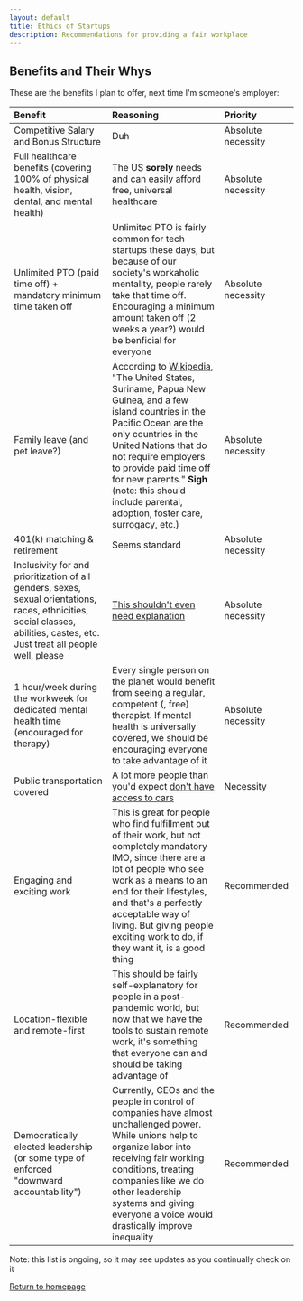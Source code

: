 ```yaml
---
layout: default
title: Ethics of Startups
description: Recommendations for providing a fair workplace
---
```


## Benefits and Their Whys

These are the benefits I plan to offer, next time I'm someone's employer:

| Benefit | Reasoning | Priority |
|:--------|:----------|:---------|
| Competitive Salary and Bonus Structure | Duh | Absolute necessity |
| Full healthcare benefits (covering 100% of physical health, vision, dental, and mental health) | The US **sorely** needs and can easily afford free, universal healthcare | Absolute necessity | 
| Unlimited PTO (paid time off) + mandatory minimum time taken off | Unlimited PTO is fairly common for tech startups these days, but because of our society's workaholic mentality, people rarely take that time off. Encouraging a minimum amount taken off (2 weeks a year?) would be benficial for everyone | Absolute necessity |
| Family leave (and pet leave?) | According to [Wikipedia](https://en.wikipedia.org/wiki/Parental_leave#Paid_Family_Leave_in_the_United_States), "The United States, Suriname, Papua New Guinea, and a few island countries in the Pacific Ocean are the only countries in the United Nations that do not require employers to provide paid time off for new parents." **Sigh** (note: this should include parental, adoption, foster care, surrogacy, etc.) | Absolute necessity |
| 401(k) matching & retirement | Seems standard | Absolute necessity |
| Inclusivity for and prioritization of all genders, sexes, sexual orientations, races, ethnicities, social classes, abilities, castes, etc. Just treat all people well, please | [This shouldn't even need explanation](https://www.huffpost.com/entry/i-dont-know-how-to-explain-to-you-that-you-should_b_59519811e4b0f078efd98440) | Absolute necessity |
| 1 hour/week during the workweek for dedicated mental health time (encouraged for therapy) | Every single person on the planet would benefit from seeing a regular, competent (, free) therapist. If mental health is universally covered, we should be encouraging everyone to take advantage of it | Absolute necessity |
| Public transportation covered | A lot more people than you'd expect [don't have access to cars](https://usa.streetsblog.org/2020/05/18/more-than-one-million-households-without-a-car-in-rural-america-need-better-transit/) | Necessity |
| Engaging and exciting work | This is great for people who find fulfillment out of their work, but not completely mandatory IMO, since there are a lot of people who see work as a means to an end for their lifestyles, and that's a perfectly acceptable way of living. But giving people exciting work to do, if they want it, is a good thing | Recommended |
| Location-flexible and remote-first | This should be fairly self-explanatory for people in a post-pandemic world, but now that we have the tools to sustain remote work, it's something that everyone can and should be taking advantage of | Recommended |
| Democratically elected leadership (or some type of enforced "downward accountability") | Currently, CEOs and the people in control of companies have almost unchallenged power. While unions help to organize labor into receiving fair working conditions, treating companies like we do other leadership systems and giving everyone a voice would drastically improve inequality | Recommended |

Note: this list is ongoing, so it may see updates as you continually check on it

[Return to homepage](../)
